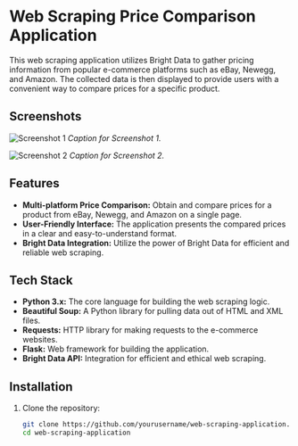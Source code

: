 # Web Scraping Price Comparison Application

This web scraping application utilizes Bright Data to gather pricing information from popular e-commerce platforms such as eBay, Newegg, and Amazon. The collected data is then displayed to provide users with a convenient way to compare prices for a specific product.

## Screenshots

![Screenshot 1]()
*Caption for Screenshot 1.*

![Screenshot 2](screenshots/screenshot2.png)
*Caption for Screenshot 2.*

## Features

- **Multi-platform Price Comparison:** Obtain and compare prices for a product from eBay, Newegg, and Amazon on a single page.
- **User-Friendly Interface:** The application presents the compared prices in a clear and easy-to-understand format.
- **Bright Data Integration:** Utilize the power of Bright Data for efficient and reliable web scraping.

## Tech Stack

- **Python 3.x:** The core language for building the web scraping logic.
- **Beautiful Soup:** A Python library for pulling data out of HTML and XML files.
- **Requests:** HTTP library for making requests to the e-commerce websites.
- **Flask:** Web framework for building the application.
- **Bright Data API:** Integration for efficient and ethical web scraping.

## Installation

1. Clone the repository:
   ```bash
   git clone https://github.com/yourusername/web-scraping-application.git
   cd web-scraping-application

